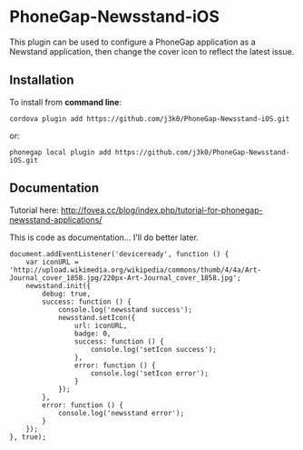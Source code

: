 PhoneGap-Newsstand-iOS
======================

This plugin can be used to configure a PhoneGap application as a Newstand application, then change the cover icon to reflect the latest issue.

Installation
------------

To install from **command line**:

    cordova plugin add https://github.com/j3k0/PhoneGap-Newsstand-iOS.git

or:

    phonegap local plugin add https://github.com/j3k0/PhoneGap-Newsstand-iOS.git

Documentation
-------------

Tutorial here: http://fovea.cc/blog/index.php/tutorial-for-phonegap-newsstand-applications/

This is code as documentation... I'll do better later.

    document.addEventListener('deviceready', function () {
        var iconURL = 'http://upload.wikimedia.org/wikipedia/commons/thumb/4/4a/Art-Journal_cover_1858.jpg/220px-Art-Journal_cover_1858.jpg';
        newsstand.init({
            debug: true,
            success: function () {
                console.log('newsstand success');
                newsstand.setIcon({
                    url: iconURL,
                    badge: 0,
                    success: function () {
                        console.log('setIcon success');
                    },
                    error: function () {
                        console.log('setIcon error');
                    }
                });
            },
            error: function () {
                console.log('newsstand error');
            }
        });
    }, true);

